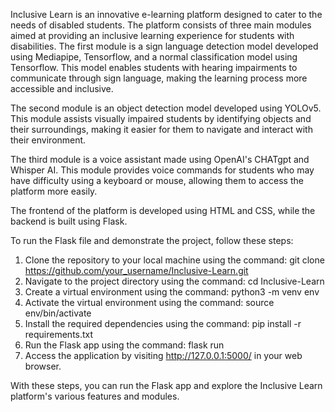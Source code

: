 Inclusive Learn is an innovative e-learning platform designed to cater to the needs of disabled students. The platform consists of three main modules aimed at providing an inclusive learning experience for students with disabilities.
The first module is a sign language detection model developed using Mediapipe, Tensorflow, and a normal classification model using Tensorflow. This model enables students with hearing impairments to communicate through sign language, making the learning process more accessible and inclusive.

The second module is an object detection model developed using YOLOv5. This module assists visually impaired students by identifying objects and their surroundings, making it easier for them to navigate and interact with their environment.

The third module is a voice assistant made using OpenAI's CHATgpt and Whisper AI. This module provides voice commands for students who may have difficulty using a keyboard or mouse, allowing them to access the platform more easily.

The frontend of the platform is developed using HTML and CSS, while the backend is built using Flask.

To run the Flask file and demonstrate the project, follow these steps:

1. Clone the repository to your local machine using the command: git clone https://github.com/your_username/Inclusive-Learn.git
2. Navigate to the project directory using the command: cd Inclusive-Learn
3. Create a virtual environment using the command: python3 -m venv env
4. Activate the virtual environment using the command: source env/bin/activate
5. Install the required dependencies using the command: pip install -r requirements.txt
6. Run the Flask app using the command: flask run
7. Access the application by visiting http://127.0.0.1:5000/ in your web browser.

With these steps, you can run the Flask app and explore the Inclusive Learn platform's various features and modules.




